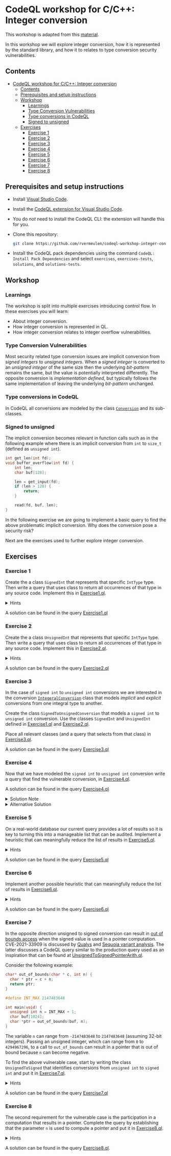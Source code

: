 # CodeQL workshop for C/C++: Integer conversion

This workshop is adapted from this [material](https://github.com/advanced-security/codeql-workshops-staging/blob/master/cpp/type-conversions-dangling-pointer/README.md).

In this workshop we will explore integer conversion, how it is represented by the standard library, and how it to relates to type conversion security vulnerabilities.

## Contents

- [CodeQL workshop for C/C++: Integer conversion](#codeql-workshop-for-cc-integer-conversion)
  - [Contents](#contents)
  - [Prerequisites and setup instructions](#prerequisites-and-setup-instructions)
  - [Workshop](#workshop)
    - [Learnings](#learnings)
    - [Type Conversion Vulnerabilities](#type-conversion-vulnerabilities)
    - [Type conversions in CodeQL](#type-conversions-in-codeql)
    - [Signed to unsigned](#signed-to-unsigned)
  - [Exercises](#exercises)
    - [Exercise 1](#exercise-1)
    - [Exercise 2](#exercise-2)
    - [Exercise 3](#exercise-3)
    - [Exercise 4](#exercise-4)
    - [Exercise 5](#exercise-5)
    - [Exercise 6](#exercise-6)
    - [Exercise 7](#exercise-7)
    - [Exercise 8](#exercise-8)

## Prerequisites and setup instructions

- Install [Visual Studio Code](https://code.visualstudio.com/).
- Install the [CodeQL extension for Visual Studio Code](https://codeql.github.com/docs/codeql-for-visual-studio-code/setting-up-codeql-in-visual-studio-code/).
- You do _not_ need to install the CodeQL CLI: the extension will handle this for you.
- Clone this repository:
  
  ```bash
  git clone https://github.com/rvermeulen/codeql-workshop-integer-conversion.git
  ```

- Install the CodeQL pack dependencies using the command `CodeQL: Install Pack Dependencies` and select `exercises`, `exercises-tests`, `solutions`, and `solutions-tests`.

## Workshop

### Learnings

The workshop is split into multiple exercises introducing control flow.
In these exercises you will learn:

- About integer conversion.
- How  integer conversion is represented in QL.
- How integer conversion relates to integer overflow vulnerabilities.

### Type Conversion Vulnerabilities

Most security related type conversion issues are implicit conversion from *signed integers* to *unsigned integers*. When a *signed integer* is converted to an *unsigned integer* of the same size then the underlying *bit-pattern* remains the same, but the value is potentially interpreted differently. The opposite conversion is *implementation defined*, but typically follows the same implementation of leaving the underlying *bit-pattern* unchanged. 

### Type conversions in CodeQL

In CodeQL all conversions are modeled by the class [`Conversion`](https://codeql.github.com/codeql-standard-libraries/cpp/semmle/code/cpp/exprs/Cast.qll/type.Cast$Conversion.html) and its sub-classes.

### Signed to unsigned

The implicit conversion becomes relevant in function calls such as in the following example where there is an implicit conversion from `int` to `size_t` (defined as `unsigned int`).

```cpp
int get_len(int fd);
void buffer_overflow(int fd) {
	int len;
	char buf[128];

	len = get_input(fd);
	if (len > 128) {
		return;
	}

	read(fd, buf, len);
}
```

In the following exercise we are going to implement a basic query to find the above problematic implicit conversion.
Why does the conversion pose a security risk?

Next are the exercises used to further explore integer conversion.

## Exercises

### Exercise 1

Create the a class `SignedInt` that represents that specific `IntType` type. Then write a query that uses class to return all occurrences of that type in any source code. Implement this in [Exercise1.ql](exercises/Exercise1.ql).

<details>
<summary>Hints</summary>

- The `class` keyword is used to write a user defined QL class.
- C/C++ provides ways such as `typedef` and `using` to create type aliases. The predicate `getUnderlyingType` gets the type after resolving typedefs.

</details>

A solution can be found in the query [Exercise1.ql](solutions/Exercise1.ql)

### Exercise 2

Create the a class `UnsignedInt` that represents that specific `IntType` type. Then write a query that uses class to return all occurrences of that type in any source code. Implement this in [Exercise2.ql](exercises/Exercise2.ql).

<details>
<summary>Hints</summary>

- This is very similar to Exercise 1.

</details>

A solution can be found in the query [Exercise2.ql](solutions/Exercise2.ql)

### Exercise 3

In the case of `signed int` to `unsigned int` conversions we are interested in the conversion [`IntegeralConversion`](https://codeql.github.com/codeql-standard-libraries/cpp/semmle/code/cpp/exprs/Cast.qll/type.Cast$IntegralConversion.html) class that models _implicit_ and _explicit_ conversions from one integral type to another.

Create the class `SignedToUnsignedConversion` that models a `signed int` to `unsigned int` conversion. Use the classes `SignedInt` and `UnsignedInt` defined in [Exercise1.ql](exercises/Exercise1.ql) and [Exercise2.ql](exercises/Exercise2.ql).

Place all relevant classes (and a query that selects from that class) in [Exercise3.ql](exercises/Exercise3.ql).

A solution can be found in the query [Exercise3.ql](solutions/Exercise3.ql)

### Exercise 4

Now that we have modeled the `signed int` to `unsigned int` conversion write a query that find the vulnerable conversion, in [Exercise4.ql](exercises/Exercise4.ql).

A solution can be found in the query [Exercise4.ql](solutions/Exercise4.ql)

<details>
<summary>Solution Note</summary>

- Note that this solution uses a `VariableAccess` as an argument of the call. This excludes direct uses of literal values.

</details>

<details>
<summary>Alternative Solution</summary>

```ql
import cpp

from FunctionCall call, int idx, Expr arg
where call.getArgument(idx) = arg and arg.getUnspecifiedType().(IntType).isSigned() and not arg.isConstant() and
call.getTarget().getParameter(idx).getUnspecifiedType().(IntType).isUnsigned()
select call, arg
```

</details>

### Exercise 5

On a real-world database our current query provides a lot of results so it is key to turning this into a manageable list that can be audited.
Implement a heuristic that can meaningfully reduce the list of results in [Exercise5.ql](exercises/Exercise5.ql).

<details>
<summary>Hints</summary>

  - Look for parameters containing the sub-string `len`, `size`, or `nbyte`.

</details>

A solution can be found in the query [Exercise5.ql](solutions/Exercise5.ql)

### Exercise 6

Implement another possible heuristic that can meaningfully reduce the list of results in [Exercise6.ql](exercises/Exercise6.ql).

<details>
<summary>Hints</summary>

  - Look for parameters of type `size_t`.

</details>

A solution can be found in the query [Exercise6.ql](solutions/Exercise6.ql)

### Exercise 7

In the opposite direction unsigned to signed conversion can result in [out of bounds access]( https://cve.mitre.org/cgi-bin/cvename.cgi?name=CVE-2021-33909) when the signed value is used in a pointer computation. CVE-2021-33909 is discussed by [Qualys](https://blog.qualys.com/vulnerabilities-threat-research/2021/07/20/sequoia-a-local-privilege-escalation-vulnerability-in-linuxs-filesystem-layer-cve-2021-33909) and [Sequoia variant analysis](https://pwning.systems/posts/sequoia-variant-analysis/).
The latter discusses a CodeQL query similar to the production query used as an inspiration that can be found at [UnsignedToSignedPointerArith.ql](https://github.com/github/codeql/blob/main/cpp/ql/src/experimental/Security/CWE/CWE-787/UnsignedToSignedPointerArith.ql).

Consider the following example:

```cpp
char* out_of_bounds(char * c, int n) {
  char * ptr = c + n;
  return ptr;
}

#define INT_MAX 2147483648

int main(void) {
  unsigned int n = INT_MAX + 1;
  char buf[1024];
  char *ptr = out_of_bounds(buf, n);
}
```

The variable `n` can range from `-2147483648` to `2147483648` (assuming 32-bit integers). Passing an unsigned integer, which can range from `0` to `4294967296`, to a call to `out_of_bounds` can result in a pointer that is out of bound because `n` can become negative.

To find the above vulnerable case, start by writing the class `UnsignedToSigned` that identifies conversions from `unsigned int` to `signed int` and put it in [Exercise7.ql](exercises/Exercise7.ql).

<details>
<summary>Hints</summary>

- this is similar to what we did in Exercise 1-3.

</details>

A solution can be found in the query [Exercise7.ql](solutions/Exercise7.ql)

### Exercise 8

The second requirement for the vulnerable case is the participation in a computation that results in a pointer.
Complete the query by establishing that the parameter `n` is used to compute a pointer and put it in [Exercise8.ql](exercises/Exercise8.ql).

<details>
<summary>Hints</summary>

- Pointer arithmetic operations are modeled by the class `PointerArithmeticOperation`.
- Dataflow analysis can help with determining if a value is used somewhere. For local dataflow analysis you can use `DataFlow::localFlow`
- The dataflow library provides helper predicates such as `DataFlow::parameterNode` and `DataFlow::exprNode` to relate AST elements to their dataflow graph counterparts.

</details>

A solution can be found in the query [Exercise8.ql](solutions/Exercise8.ql).
